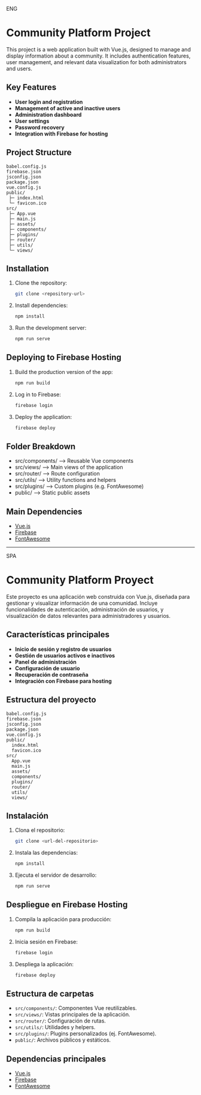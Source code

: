 ENG
# Community Platform Project

This project is a web application built with Vue.js, designed to manage and display information about a community. It includes authentication features, user management, and relevant data visualization for both administrators and users.

## Key Features
- **User login and registration**
- **Management of active and inactive users**
- **Administration dashboard**
- **User settings**
- **Password recovery**
- **Integration with Firebase for hosting**

## Project Structure
```
babel.config.js
firebase.json
jsconfig.json
package.json
vue.config.js
public/
 ├─ index.html
 └─ favicon.ico
src/
 ├─ App.vue
 ├─ main.js
 ├─ assets/
 ├─ components/
 ├─ plugins/ 
 ├─ router/ 
 ├─ utils/ 
 └─ views/
 ```

 ## Installation

1. Clone the repository:
   ```sh
   git clone <repository-url>
   ```

2. Install dependencies:
   ```sh
   npm install
   ```

3. Run the development server:
   ```sh
   npm run serve
   ```

## Deploying to Firebase Hosting
1. Build the production version of the app:
   ```sh
   npm run build
   ```

2. Log in to Firebase:
   ```sh
   firebase login
   ```

3. Deploy the application:
   ```sh
   firebase deploy
   ```

## Folder Breakdown
- src/components/ —> Reusable Vue components
- src/views/ —> Main views of the application
- src/router/ —> Route configuration
- src/utils/ —> Utility functions and helpers
- src/plugins/ —> Custom plugins (e.g. FontAwesome)
- public/ —> Static public assets

## Main Dependencies
- [Vue.js](https://vuejs.org/)
- [Firebase](https://firebase.google.com/)
- [FontAwesome](https://fontawesome.com/)

---

SPA
# Community Platform Proyect

Este proyecto es una aplicación web construida con Vue.js, diseñada para gestionar y visualizar información de una comunidad. Incluye funcionalidades de autenticación, administración de usuarios, y visualización de datos relevantes para administradores y usuarios.

## Características principales
- **Inicio de sesión y registro de usuarios**
- **Gestión de usuarios activos e inactivos**
- **Panel de administración**
- **Configuración de usuario**
- **Recuperación de contraseña**
- **Integración con Firebase para hosting**

## Estructura del proyecto
```
babel.config.js
firebase.json
jsconfig.json
package.json
vue.config.js
public/
  index.html
  favicon.ico
src/
  App.vue
  main.js
  assets/
  components/
  plugins/
  router/
  utils/
  views/
```

## Instalación
1. Clona el repositorio:
   ```sh
   git clone <url-del-repositorio>
   ```
2. Instala las dependencias:
   ```sh
   npm install
   ```
3. Ejecuta el servidor de desarrollo:
   ```sh
   npm run serve
   ```

## Despliegue en Firebase Hosting
1. Compila la aplicación para producción:
   ```sh
   npm run build
   ```
2. Inicia sesión en Firebase:
   ```sh
   firebase login
   ```
3. Despliega la aplicación:
   ```sh
   firebase deploy
   ```

## Estructura de carpetas
- `src/components/`: Componentes Vue reutilizables.
- `src/views/`: Vistas principales de la aplicación.
- `src/router/`: Configuración de rutas.
- `src/utils/`: Utilidades y helpers.
- `src/plugins/`: Plugins personalizados (ej. FontAwesome).
- `public/`: Archivos públicos y estáticos.

## Dependencias principales
- [Vue.js](https://vuejs.org/)
- [Firebase](https://firebase.google.com/)
- [FontAwesome](https://fontawesome.com/)
